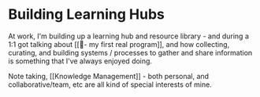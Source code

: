 
# Building Learning Hubs

At work, I'm building up a learning hub and resource library - and during a 1:1 got talking about [[🌱- my first real program]], and how collecting, curating, and building systems / processes to gather and share information is something that I've always enjoyed doing.

Note taking, [[Knowledge Management]] - both personal, and collaborative/team, etc are all kind of special interests of mine.